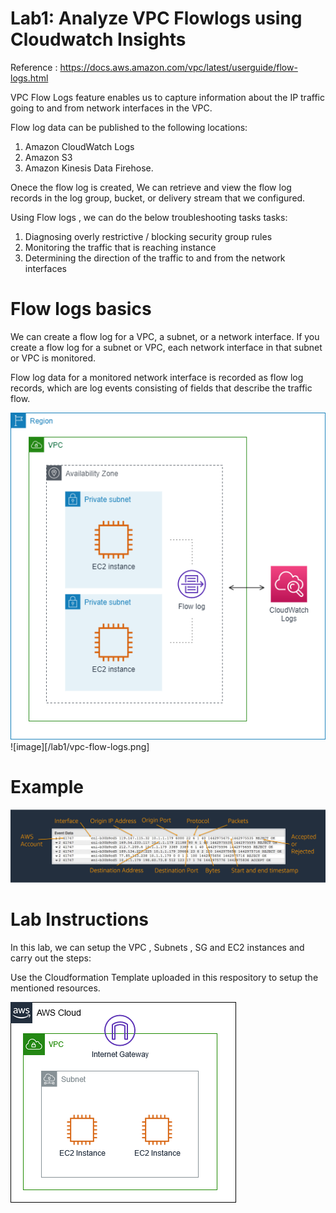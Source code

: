 
# Lab1: Analyze VPC Flowlogs using Cloudwatch Insights

Reference : https://docs.aws.amazon.com/vpc/latest/userguide/flow-logs.html

VPC Flow Logs feature enables us to capture information about the IP traffic going to and from network interfaces in the VPC. 

Flow log data can be published to the following locations: 

1. Amazon CloudWatch Logs
2. Amazon S3 
3. Amazon Kinesis Data Firehose. 

Onece the flow log is created, We can retrieve and view the flow log records in the log group, bucket, or delivery stream that we configured.

Using Flow logs , we can do the below troubleshooting tasks tasks:

1. Diagnosing overly restrictive / blocking security group rules
2. Monitoring the traffic that is reaching instance
3. Determining the direction of the traffic to and from the network interfaces

# Flow logs basics

We can create a flow log for a VPC, a subnet, or a network interface. If you create a flow log for a subnet or VPC, each network interface in that subnet or VPC is monitored.

Flow log data for a monitored network interface is recorded as flow log records, which are log events consisting of fields that describe the traffic flow.

![image](/lab1/flow-logs-diagram-cw.png) 
![image][/lab1/vpc-flow-logs.png]

# Example

![image](/lab1/sample-flowlogs.png)

# Lab Instructions

In this lab, we can setup the VPC , Subnets  , SG and EC2 instances and carry out the steps:

Use the Cloudformation Template uploaded in this respository to setup the mentioned resources.

![image](/lab1/cloudformation-vpc.png)




